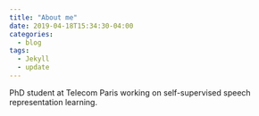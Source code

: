 ```yaml
---
title: "About me"
date: 2019-04-18T15:34:30-04:00
categories:
  - blog
tags:
  - Jekyll
  - update
---
```


PhD student at Telecom Paris working on self-supervised speech representation learning.

